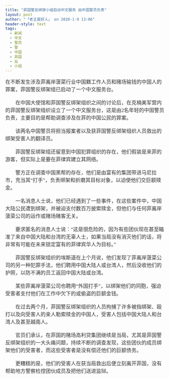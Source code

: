 ```yaml
---
title: "菲国警反绑架小组启动中文服务 由中国警员负责"
layout: post
author: "「老王是好人」 on 2020-1-9 13:06"
header-style: text
tags:
  - 新闻
  - 中文
  - 警员
  - 警
  - 中国
  - 菲国
  - 反
  - 小组
---
```


<head></head>
<body>
 <div align="left"> 
  <font style="color:rgb(51, 51, 51)"><font face="&amp;quot"><font style="font-size:16px"><font face="宋体"><font size="3">在不断发生涉及菲离岸菠菜行业中国籍工作人员和赌场输钱的中国人的罪案，菲国警反绑架组已启动了一个中文服务台。</font></font></font></font></font> 
 </div> 
 <div align="left"> 
  <font style="color:rgb(51, 51, 51)"><font face="&amp;quot"><font style="font-size:16px"><font face="宋体"><font size="3"><br> 　　在中国大使馆和菲国警反绑架组织之间的讨论后，在克楠美军营内的菲国警反绑架组织设立了一个中文服务台，这是由2名年轻的中国警员负责，主要目的是帮助调查涉及在菲的中国公民的罪案。</font></font></font></font></font> 
 </div> 
 <div align="left"> 
  <font style="color:rgb(51, 51, 51)"><font face="&amp;quot"><font style="font-size:16px"><font face="宋体"><font size="3"><br> 　　该两名中国警员将担当报案者以及获菲国警反绑架组织人员救出的绑架受害人的翻译员。</font></font></font></font></font> 
 </div> 
 <div align="left"> 
  <font style="color:rgb(51, 51, 51)"><font face="&amp;quot"><font style="font-size:16px"><font face="宋体"><font size="3"><br> 　　菲国警反绑架组还留意到中国犯罪组织的存在，他们假装是来菲的游客，但实际上是要在菲律宾建立其网络。</font></font></font></font></font> 
 </div> 
 <div align="left"> 
  <font style="color:rgb(51, 51, 51)"><font face="&amp;quot"><font style="font-size:16px"><font face="宋体"><font size="3"><br> 　　警方正在调查中国黑帮的存在，他们是由富有的集团带进马尼拉市，充当其“打手”，负责绑架和折磨其目标对象，以迫使他们交巨额赎金。</font></font></font></font></font> 
 </div> 
 <div align="left"> 
  <font style="color:rgb(51, 51, 51)"><font face="&amp;quot"><font style="font-size:16px"><font face="宋体"><font size="3"><br> 　　一名消息人士说，他们已经遇到了一些事件，在这些案件中，中国大陆公民遭到绑架，并被迫支付数百万披索赎金，但他们与任何菲离岸菠菜公司的运作或赌场赌客无关。</font></font></font></font></font> 
 </div> 
 <div align="left"> 
  <font style="color:rgb(51, 51, 51)"><font face="&amp;quot"><font style="font-size:16px"><font face="宋体"><font size="3"><br> 　　要求匿名的消息人士说：“这是很危险的，因为有些团伙现在甚至瞄准了来自中国大陆和台湾的无辜人士，如果当局没有消灭他们的话，将非常有可能在未来锁定富有的菲律宾华人为目标。”</font></font></font></font></font> 
 </div> 
 <div align="left"> 
  <font style="color:rgb(51, 51, 51)"><font face="&amp;quot"><font style="font-size:16px"><font face="宋体"><font size="3"><br> 　　菲国警反绑架组织的埃斯道在上个月说，他们发现了菲离岸菠菜公司的另一种犯罪手法，他们聘用中国大陆人或台湾人，然后没收他们的护照，以防不满的员工返回中国大陆或台湾。</font></font></font></font></font> 
 </div> 
 <div align="left"> 
  <font style="color:rgb(51, 51, 51)"><font face="&amp;quot"><font style="font-size:16px"><font face="宋体"><font size="3"><br> 　　某些菲离岸菠菜公司也聘用“外国打手”，以绑架他们的同胞，强迫受害者支付他们在工作中欠下的或偷盗的巨额金钱。</font></font></font></font></font> 
 </div> 
 <div align="left"> 
  <font style="color:rgb(51, 51, 51)"><font face="&amp;quot"><font style="font-size:16px"><font face="宋体"><font size="3"><br> 　　在过去两个月，菲国警反绑架组织的人员拘捕了许多被指绑架、殴打以及向受害人的亲人勒索赎金的中国人，受害人包括中国大陆人和台湾人及甚至越南人。</font></font></font></font></font> 
 </div> 
 <div align="left"> 
  <font style="color:rgb(51, 51, 51)"><font face="&amp;quot"><font style="font-size:16px"><font face="宋体"><font size="3"><br> 　　官员们承认，在菲国的赌场高利贷集团继续是当局，尤其是菲国警反绑架组织的一大头痛问题，持续不断的调查发现，这些团伙的成员绑架他们的受害者，而这些受害者是没有偿还他们的巨额债务。</font></font></font></font></font> 
 </div> 
 <div align="left"> 
  <font style="color:rgb(51, 51, 51)"><font face="&amp;quot"><font style="font-size:16px"><font face="宋体"><font size="3"><br> 　　更糟糕的是，他们的受害人在获当局救出后便立刻离开菲国，没有帮助地方警察检控团伙成员及把他们送进监狱。</font></font></font></font></font> 
 </div>
 <br>
</body>


